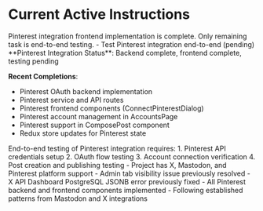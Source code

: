 # Current Active Instructions

<current-task>
Pinterest integration frontend implementation is complete. Only remaining task is end-to-end testing.
</current-task>

<active-todos>
- Test Pinterest integration end-to-end (pending)
</active-todos>

<current-state>
**Pinterest Integration Status**: Backend complete, frontend complete, testing pending

**Recent Completions**:
- Pinterest OAuth backend implementation
- Pinterest service and API routes
- Pinterest frontend components (ConnectPinterestDialog)
- Pinterest account management in AccountsPage
- Pinterest support in ComposePost component
- Redux store updates for Pinterest state
</current-state>

<next-steps>
End-to-end testing of Pinterest integration requires:
1. Pinterest API credentials setup
2. OAuth flow testing
3. Account connection verification
4. Post creation and publishing testing
</next-steps>

<key-context>
- Project has X, Mastodon, and Pinterest platform support
- Admin tab visibility issue previously resolved
- X API Dashboard PostgreSQL JSONB error previously fixed
- All Pinterest backend and frontend components implemented
- Following established patterns from Mastodon and X integrations
</key-context>